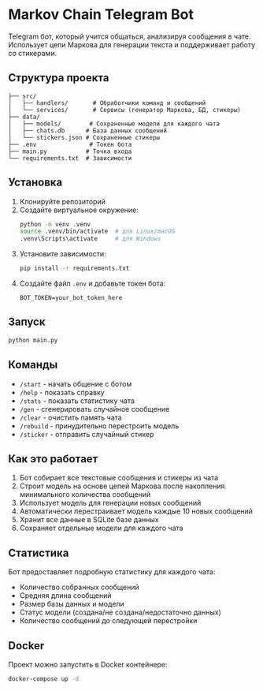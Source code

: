 # Markov Chain Telegram Bot

Telegram бот, который учится общаться, анализируя сообщения в чате. Использует цепи Маркова для генерации текста и поддерживает работу со стикерами.

## Структура проекта

```
├── src/
│   ├── handlers/       # Обработчики команд и сообщений
│   └── services/       # Сервисы (генератор Маркова, БД, стикеры)
├── data/
│   ├── models/        # Сохраненные модели для каждого чата
│   ├── chats.db      # База данных сообщений
│   └── stickers.json # Сохраненные стикеры
├── .env               # Токен бота
├── main.py           # Точка входа
└── requirements.txt  # Зависимости
```

## Установка

1. Клонируйте репозиторий
2. Создайте виртуальное окружение:
   ```bash
   python -m venv .venv
   source .venv/bin/activate  # для Linux/macOS
   .venv\Scripts\activate     # для Windows
   ```
3. Установите зависимости:
   ```bash
   pip install -r requirements.txt
   ```
4. Создайте файл `.env` и добавьте токен бота:
   ```
   BOT_TOKEN=your_bot_token_here
   ```

## Запуск

```bash
python main.py
```

## Команды

- `/start` - начать общение с ботом
- `/help` - показать справку
- `/stats` - показать статистику чата
- `/gen` - сгенерировать случайное сообщение
- `/clear` - очистить память чата
- `/rebuild` - принудительно перестроить модель
- `/sticker` - отправить случайный стикер

## Как это работает

1. Бот собирает все текстовые сообщения и стикеры из чата
2. Строит модель на основе цепей Маркова после накопления минимального количества сообщений
3. Использует модель для генерации новых сообщений
4. Автоматически перестраивает модель каждые 10 новых сообщений
5. Хранит все данные в SQLite базе данных
6. Сохраняет отдельные модели для каждого чата

## Статистика

Бот предоставляет подробную статистику для каждого чата:
- Количество собранных сообщений
- Средняя длина сообщений
- Размер базы данных и модели
- Статус модели (создана/не создана/недостаточно данных)
- Количество сообщений до следующей перестройки

## Docker

Проект можно запустить в Docker контейнере:

```bash
docker-compose up -d
